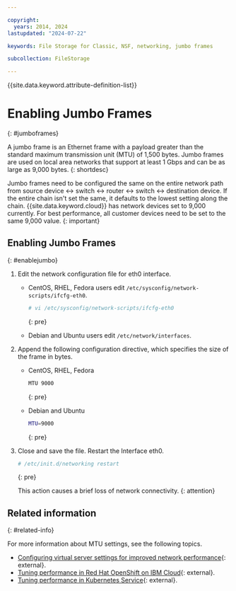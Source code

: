 ```yaml
---

copyright:
  years: 2014, 2024
lastupdated: "2024-07-22"

keywords: File Storage for Classic, NSF, networking, jumbo frames

subcollection: FileStorage

---
```

{{site.data.keyword.attribute-definition-list}}

# Enabling Jumbo Frames
{: #jumboframes}

A jumbo frame is an Ethernet frame with a payload greater than the standard maximum transmission unit (MTU) of 1,500 bytes. Jumbo frames are used on local area networks that support at least 1 Gbps and can be as large as 9,000 bytes.
{: shortdesc}

Jumbo frames need to be configured the same on the entire network path from source device <-> switch <-> router <-> switch <-> destination device. If the entire chain isn't set the same, it defaults to the lowest setting along the chain. {{site.data.keyword.cloud}} has network devices set to 9,000 currently. For best performance, all customer devices need to be set to the same 9,000 value.
{: important}

## Enabling Jumbo Frames
{: #enablejumbo}

1. Edit the network configuration file for eth0 interface.
   - CentOS, RHEL, Fedora users edit `/etc/sysconfig/network-scripts/ifcfg-eth0`.
     ```sh
     # vi /etc/sysconfig/network-scripts/ifcfg-eth0
     ```
     {: pre}

   - Debian and Ubuntu users edit `/etc/network/interfaces`.

2. Append the following configuration directive, which specifies the size of the frame in bytes.
   - CentOS, RHEL, Fedora
     ```sh
     MTU 9000
     ```
     {: pre}

   - Debian and Ubuntu
     ```sh
     MTU=9000
     ```
     {: pre}

3. Close and save the file. Restart the Interface eth0.
   ```sh
   # /etc/init.d/networking restart
   ```
   {: pre}

   This action causes a brief loss of network connectivity.
   {: attention}

## Related information
{: #related-info}

For more information about MTU settings, see the following topics.
- [Configuring virtual server settings for improved network performance](/docs/virtual-servers?topic=virtual-servers-configuring-network-performance){: external}.
- [Tuning performance in Red Hat OpenShift on IBM Cloud](/openshift?topic=openshift-kernel&interface=ui#calico-mtu){: external}.
- [Tuning performance in Kubernetes Service](/docs/containers?topic=containers-kernel#calico-mtu){: external}.
